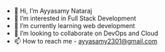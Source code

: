 - 👋 Hi, I’m Ayyasamy Nataraj
- 👀 I’m interested in Full Stack Development
- 🌱 I’m currently learning web development
- 💞️ I’m looking to collaborate on DevOps and Cloud
- 📫 How to reach me - ayyasamy2301@gmail.com

<!---
Ayyasamy05/Ayyasamy05 is a ✨ special ✨ repository because its `README.md` (this file) appears on your GitHub profile.
You can click the Preview link to take a look at your changes.
--->

